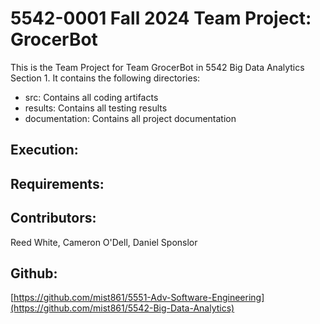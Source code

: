 # 5542-0001 Fall 2024 Team Project: GrocerBot

This is the Team Project for Team GrocerBot in 5542 Big Data Analytics Section 1. It contains the following directories:

* src: Contains all coding artifacts
* results: Contains all testing results
* documentation: Contains all project documentation

## Execution:

<TBD>

## Requirements:

<TBD>

## Contributors:

Reed White, Cameron O'Dell, Daniel Sponslor

## Github:

[https://github.com/mist861/5551-Adv-Software-Engineering](https://github.com/mist861/5542-Big-Data-Analytics)
